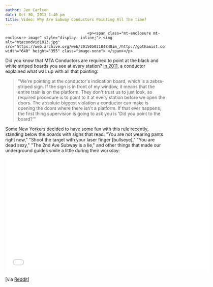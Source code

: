 ```yaml
---
author: Jen Carlson
date: Oct 30, 2013 1:40 pm
title: Video: Why Are Subway Conductors Pointing All The Time?
---
```


	
										<p><span class="mt-enclosure mt-enclosure-image" style="display: inline;"> <img alt="mtacondvid1013.jpg" src="https://web.archive.org/web/20150502104840im_/http://gothamist.com/attachments/arts_jen/mtacondvid1013.jpg" width="640" height="355" class="image-none"> </span></p>

<p>Did you know that MTA Conductors are required to point at the black and white striped boards you see at every station? <a href="https://web.archive.org/web/20150502104840/http://gothamist.com/2011/10/10/nyc_subway_conductor_talks_mole_peo.php">In 2011</a>, a conductor explained what was up with all that pointing:</p>

<blockquote>&quot;We&apos;re pointing at the conductor&apos;s indication board, which is a zebra-striped sign. If the sign is in front of my window, it means that the entire train is on the platform. They don&apos;t trust us to just look, so required procedure is to point to it at every station before we open the doors. The absolute biggest violation a conductor can make is opening the doors where there isn&apos;t a platform. If that ever happens, the first thing supervision is going to ask you is &apos;Did you point to the board?&apos;&quot;</blockquote>

<p>Some New Yorkers decided to have some fun with this rule recently, standing below the boards with signs that read: &quot;You are not wearing pants right now,&quot; &quot;Shoot the target with your laser finger [bullseye],&quot; &quot;You are dead sexy,&quot; &quot;The 2nd Ave Subway is a lie,&quot; and other things that made our underground guides smile a little during their workday:</p>

<p><iframe width="640" height="360" src="//web.archive.org/web/20150502104840if_/http://www.youtube.com/embed/i9jIsxQNz0M" frameborder="0" allowfullscreen></iframe></p>

<p>[via <a href="https://web.archive.org/web/20150502104840/http://www.reddit.com/r/nyc/comments/1pjonw/i_learned_about_this_weird_rule_on_rnyc_my_friend/">Reddit</a>]</p>					
										
									
				